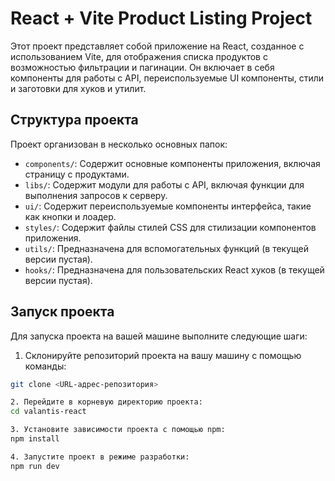 # React + Vite Product Listing Project

Этот проект представляет собой приложение на React, созданное с использованием Vite, для отображения списка продуктов с возможностью фильтрации и пагинации. Он включает в себя компоненты для работы с API, переиспользуемые UI компоненты, стили и заготовки для хуков и утилит.

## Структура проекта

Проект организован в несколько основных папок:

- `components/`: Содержит основные компоненты приложения, включая страницу с продуктами.
- `libs/`: Содержит модули для работы с API, включая функции для выполнения запросов к серверу.
- `ui/`: Содержит переиспользуемые компоненты интерфейса, такие как кнопки и лоадер.
- `styles/`: Содержит файлы стилей CSS для стилизации компонентов приложения.
- `utils/`: Предназначена для вспомогательных функций (в текущей версии пустая).
- `hooks/`: Предназначена для пользовательских React хуков (в текущей версии пустая).

## Запуск проекта

Для запуска проекта на вашей машине выполните следующие шаги:

1. Склонируйте репозиторий проекта на вашу машину с помощью команды:

```bash
git clone <URL-адрес-репозитория>

2. Перейдите в корневую директорию проекта:
cd valantis-react

3. Установите зависимости проекта с помощью npm:
npm install

4. Запустите проект в режиме разработки:
npm run dev
